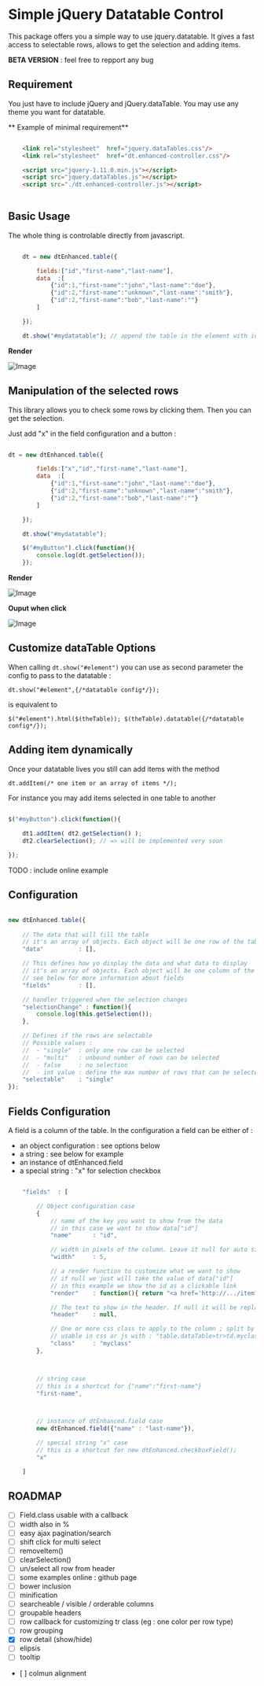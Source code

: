 Simple jQuery Datatable Control
===============================

This package offers you a simple way to use jquery.datatable. 
It gives a fast access to selectable rows, allows to get the selection and adding items.

**BETA VERSION** : feel free to repport any bug

Requirement
-----------

You just have to include jQuery and jQuery.dataTable. 
You may use any theme you want for datatable.

** Example of minimal requirement**

```html

    <link rel="stylesheet"  href="jquery.dataTables.css"/>
    <link rel="stylesheet"  href="dt.enhanced-controller.css"/>

    <script src="jquery-1.11.0.min.js"></script>
    <script src="jquery.dataTables.js"></script>
    <script src="./dt.enhanced-controller.js"></script>
    
```

Basic Usage
-----------

The whole thing is controlable directly from javascript.


```javascript

    dt = new dtEnhanced.table({

        fields:["id","first-name","last-name"],
        data  :[
            {"id":1,"first-name":"john","last-name":"doe"},
            {"id":2,"first-name":"unknown","last-name":"smith"},
            {"id":2,"first-name":"bob","last-name":""}
        ] 

    });

    dt.show("#mydatatable"); // append the table in the element with id "mydatatable"

```

**Render** 

![Image](../master/screens/readme-fig1.png?raw=true)


Manipulation of the selected rows
---------------------------------

This library allows you to check some rows by clicking them. Then you can get the selection.

Just add "x" in the field configuration and a button : 

```javascript

dt = new dtEnhanced.table({

        fields:["x","id","first-name","last-name"],
        data  :[
            {"id":1,"first-name":"john","last-name":"doe"},
            {"id":2,"first-name":"unknown","last-name":"smith"},
            {"id":2,"first-name":"bob","last-name":""}
        ] 

    });

    dt.show("#mydatatable");

    $("#myButton").click(function(){
        console.log(dt.getSelection());    
    });

```

**Render** 

![Image](../master/screens/readme-fig2.png?raw=true)


**Ouput when click** 

![Image](../master/screens/readme-fig3.png?raw=true)



Customize dataTable Options
---------------------------

When calling ``dt.show("#element")`` you can use as second parameter the config to pass to the datatable :

``dt.show("#element",{/*datatable config*/});``

is equivalent to 

``$("#element").html($(theTable)); $(theTable).datatable({/*datatable config*/});``



Adding item dynamically
-----------------------

Once your datatable lives you still can add items with the method 

``dt.addItem(/* one item or an array of items */);``

For instance you may add items selected in one table to another

```javascript

$("#myButton").click(function(){
    
    dt1.addItem( dt2.getSelection() );
    dt2.clearSelection(); // => will be implemented very soon 

});

```

TODO : include online example


Configuration
-------------

```javascript

new dtEnhanced.table({
    
    // The data that will fill the table
    // it's an array of objects. Each object will be one row of the table
    "data"          : [],

    // This defines how yo display the data and what data to display
    // it's an array of objects. Each object will be one column of the table
    // see below for more information about fields
    "fields"        : [],

    // handler triggered when the selection changes
    "selectionChange" : function(){
        console.log(this.getSelection());
    },

    // Defines if the rows are selectable
    // Possible values :
    //  - "single"  : only one row can be selected
    //  - "multi"   : unbound number of rows can be selected
    //  - false     : no selection
    //  - int value : define the max number of rows that can be selected
    "selectable"    : "single"
});

```


Fields Configuration
--------------------

A field is a column of the table. In the configuration a field can be either of :

* an object configuration : see options below
* a string : see below for example
* an instance of dtEnhanced.field
* a special string : "x" for selection checkbox


```javascript

    "fields"  : [

        // Object configuration case
        {
            // name of the key you want to show from the data
            // in this case we want to show data["id"]
            "name"      : "id",

            // width in pixels of the column. Leave it null for auto sizing
            "width"     : 5,

            // a render function to customize what we want to show
            // if null we just will take the value of data["id"]
            // in this example we show the id as a clickable link
            "render"    : function(){ return "<a href='http://.../item?id=" + value + "'>" + value + "</a> "; },

            // The text to show in the header. If null it will be replaced by the value of "name"
            "header"    : null,

            // One or more css class to apply to the column ; split by spaces
            // usable in css or js with : "table.dataTable>tr>td.myclass"
            "class"     : "myclass"
        },



        // string case
        // this is a shortcut for {"name":"first-name"}
        "first-name", 



        // instance of dtEnhanced.field case
        new dtEnhanced.field({"name" : "last-name"}),

        // special string "x" case
        // this is a shortcut for new dtEnhanced.checkboxField();
        "x"

    ]

```



ROADMAP
-------

* [ ] Field.class usable with a callback
* [ ] width also in %
* [ ] easy ajax pagination/search
* [ ] shift click for multi select
* [ ] removeItem()
* [ ] clearSelection()
* [ ] un/select all row from header
* [ ] some examples online : github page
* [ ] bower inclusion
* [ ] minification
* [ ] searcheable / visible / orderable columns
* [ ] groupable headers
* [ ] row callback for customizing tr class (eg : one color per row type)
* [ ] row grouping
* [x] row detail (show/hide)
* [ ] elipsis
* [ ] tooltip
* [ ] colmun alignment
